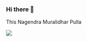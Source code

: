 ### Hi there 👋

This Nagendra Muralidhar Pulla

![](https://www.google.com/url?sa=i&url=https%3A%2F%2Fdribbble.com%2Fshots%2F3850691-Web-Development-Illustration&psig=AOvVaw1CYTke0YzRBe0yLcLe_IEj&ust=1644343805948000&source=images&cd=vfe&ved=0CAsQjRxqFwoTCNj24ZaY7vUCFQAAAAAdAAAAABAD)

<!--
**nag-murali/nag-murali** is a ✨ _special_ ✨ repository because its `README.md` (this file) appears on your GitHub profile.

Here are some ideas to get you started:

- 🔭 I’m currently working on ...
- 🌱 I’m currently learning ...
- 👯 I’m looking to collaborate on ...
- 🤔 I’m looking for help with ...
- 💬 Ask me about ...
- 📫 How to reach me: ...
- 😄 Pronouns: ...
- ⚡ Fun fact: ...
-->
